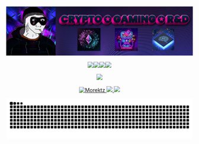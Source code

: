 [![](imgs/p.png)](https://www.bit.ly/morektz)

<p style="text-align: center;">

<p align="center">
  <a href="https://bit.ly/morektz" target="_blank">
  <img src=/imgs/mm.gif/><img src=/imgs/mm.gif/><img src=/imgs/mm.gif/><img src=/imgs/mm.gif/>
  </a>
</p>
<p align="center">
  <a href="https://bit.ly/morektz" target="_blank">
  <img src=https://github-visitor-counter-zeta.vercel.app/api?username=morektz&theme=github_dark&columns=8&maxflags=250&label=RektD&visitortype=percentage&showlabels=true&text=D400FF>
  </a>
</p>

<p align="center"><a href="https://bit.ly/morektz" target="_blank">
<img src=https://komarev.com/ghpvc/?username=morektz&color=blueviolet alt="Morektz"/>
<img src="https://img.shields.io/badge/Broke-yes-red.svg?style=flat-squre&logo=Common-Workflow-Language&labelColor=black&color=1E5128">
<a href="https://www.thiswaifudoesnotexist.net" target="_blank">
<img src="https://img.shields.io/badge/変態-はい-red.svg?style=flat-squre&logo=V&labelColor=980F5A&color=1E5128"></a>
</a>
</p>
<picture>
  <source media="(prefers-color-scheme: dark)" srcset="https://raw.githubusercontent.com/morektz/morektz/output/github-contribution-grid-snake-dark.svg">
  <source media="(prefers-color-scheme: light)" srcset="https://raw.githubusercontent.com/morektz/morektz/output/github-contribution-grid-snake.svg">
  <img alt="github contribution grid snake animation" src="https://raw.githubusercontent.com/morektz/morektz/output/github-contribution-grid-snake.svg">
</picture>
